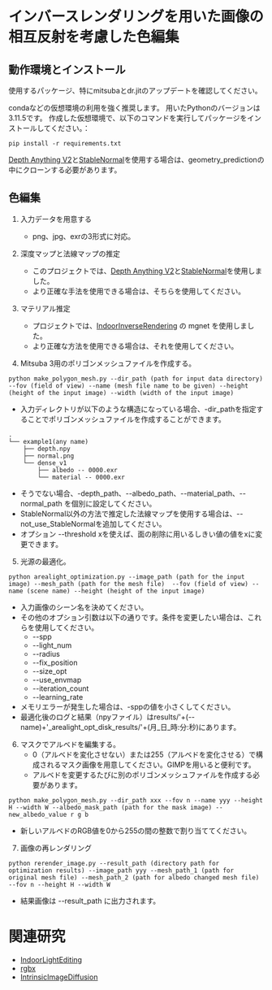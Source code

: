 # インバースレンダリングを用いた画像の相互反射を考慮した色編集

## 動作環境とインストール
使用するパッケージ、特にmitsubaとdr.jitのアップデートを確認してください。

condaなどの仮想環境の利用を強く推奨します。
用いたPythonのバージョンは3.11.5です。
作成した仮想環境で、以下のコマンドを実行してパッケージをインストールしてください。：
```
pip install -r requirements.txt
```
[Depth Anything V2](https://github.com/DepthAnything/Depth-Anything-V2)と[StableNormal](https://github.com/Stable-X/StableNormal)を使用する場合は、geometry_predictionの中にクローンする必要があります。


## 色編集

1. 入力データを用意する
    * png、jpg、exrの3形式に対応。
    
3. 深度マップと法線マップの推定
    * このプロジェクトでは、[Depth Anything V2](https://github.com/DepthAnything/Depth-Anything-V2)と[StableNormal](https://github.com/Stable-X/StableNormal)を使用しました。
    * より正確な手法を使用できる場合は、そちらを使用してください。

4. マテリアル推定
    * プロジェクトでは、[IndoorInverseRendering](https://github.com/jingsenzhu/IndoorInverseRendering) の mgnet を使用しました。
    * より正確な方法を使用できる場合は、それを使用してください。

5. Mitsuba 3用のポリゴンメッシュファイルを作成する。
```
python make_polygon_mesh.py --dir_path (path for input data directory) --fov (field of view) --name (mesh file name to be given) --height (height of the input image) --width (width of the input image)
```

   * 入力ディレクトリが以下のような構造になっている場合、-dir_pathを指定することでポリゴンメッシュファイルを作成することができます。

```
.
└── example1(any name)
    ├── depth.npy
    ├── normal.png
    └── dense_v1
        ├── albedo -- 0000.exr
        └── material -- 0000.exr
```

   * そうでない場合、-depth_path、--albedo_path、--material_path、--normal_path を個別に設定してください。
   * StableNormal以外の方法で推定した法線マップを使用する場合は、--not_use_StableNormalを追加してください。
   * オプション --threshold xを使えば、面の削除に用いるしきい値の値をxに変更できます。

5. 光源の最適化。
```
python arealight_optimization.py --image_path (path for the input image) --mesh_path (path for the mesh file)  --fov (field of view) --name (scene name) --height (height of the input image)
```

   * 入力画像のシーン名を決めてください。
   * その他のオプション引数は以下の通りです。条件を変更したい場合は、これらを使用してください。
      * --spp
      * --light_num
      * --radius
      * --fix_position
      * --size_opt
      * --use_envmap
      * --iteration_count
      * --learning_rate
   * メモリエラーが発生した場合は、-sppの値を小さくしてください。
   * 最適化後のログと結果（npyファイル）はresults/'+(--name)+'_arealight_opt_disk_results/'+(月_日_時:分:秒)にあります。

6. マスクでアルベドを編集する。
   * 0（アルベドを変化させない）または255（アルベドを変化させる）で構成されるマスク画像を用意してください。GIMPを用いると便利です。
   * アルベドを変更するたびに別のポリゴンメッシュファイルを作成する必要があります。

```
python make_polygon_mesh.py --dir_path xxx --fov n --name yyy --height H --width W --albedo_mask_path (path for the mask image) --new_albedo_value r g b 
```

   * 新しいアルベドのRGB値を0から255の間の整数で割り当ててください。

7. 画像の再レンダリング
```
python rerender_image.py --result_path (directory path for optimization results) --image_path yyy --mesh_path_1 (path for original mesh file) --mesh_path_2 (path for albedo changed mesh file) --fov n --height H --width W 
```

   * 結果画像は --result_path に出力されます。

# 関連研究
* [IndoorLightEditing](https://github.com/ViLab-UCSD/IndoorLightEditing)
* [rgbx](https://github.com/zheng95z/rgbx)
* [IntrinsicImageDiffusion](https://github.com/Peter-Kocsis/IntrinsicImageDiffusion)

